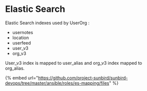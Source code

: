 # Elastic Search

Elastic Search indexes used by UserOrg :&#x20;

* usernotes
* location
* userfeed
* user\_v3
* org\_v3

User\_v3 index is mapped to user\_alias and org\_v3 index mapped to org\_alias.&#x20;

{% embed url="https://github.com/project-sunbird/sunbird-devops/tree/master/ansible/roles/es-mapping/files" %}
